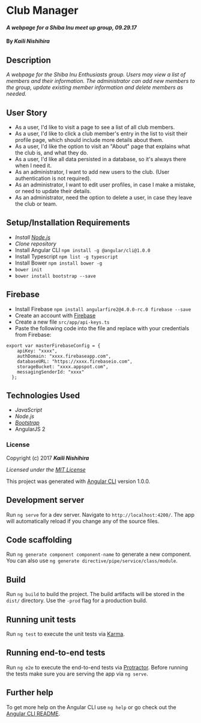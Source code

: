 # Club Manager

#### _A webpage for a Shiba Inu meet up group, 09.29.17_

#### By _**Kaili Nishihira**_

## Description
_A webpage for the Shiba Inu Enthusiasts group. Users may view a list of members and their information. The administrator can add new members to the group, update existing member information and delete members as needed._

## User Story

* As a user, I'd like to visit a page to see a list of all club members.
* As a user, I'd like to click a club member's entry in the list to visit their profile page, which should include more details about them.
* As a user, I'd like the option to visit an "About" page that explains what the club is, and what they do.
* As a user, I'd like all data persisted in a database, so it's always there when I need it.
* As an administrator, I want to add new users to the club. (User authentication is not required).
* As an administrator, I want to edit user profiles, in case I make a mistake, or need to update their details.
* As an administrator, need the option to delete a user, in case they leave the club or team.

## Setup/Installation Requirements

* _Install [Node.js](https://nodejs.org/en/download/)_
* _Clone repository_
* Install Angular CLI `npm install -g @angular/cli@1.0.0`
* Install Typescript `npm list -g typescript`
* Install Bower `npm install bower -g`
* `bower init`
* `bower install bootstrap --save`

## Firebase
* Install Firebase `npm install angularfire2@4.0.0-rc.0 firebase --save`
* Create an account with [Firebase](https://firebase.google.com/)
* Create a new file `src/app/api-keys.ts`
* Paste the following code into the file and replace with your credentials from Firebase:

```
export var masterFirebaseConfig = {
    apiKey: "xxxx",
    authDomain: "xxxx.firebaseapp.com",
    databaseURL: "https://xxxx.firebaseio.com",
    storageBucket: "xxxx.appspot.com",
    messagingSenderId: "xxxx"
  };
  ```
## Technologies Used
* _JavaScript_
* _Node.js_
* _[Bootstrap](http://getbootstrap.com/getting-started/)_
* AngularJS 2


### License

Copyright (c) 2017 **_Kaili Nishihira_**

*Licensed under the [MIT License](https://opensource.org/licenses/MIT)*







This project was generated with [Angular CLI](https://github.com/angular/angular-cli) version 1.0.0.

## Development server

Run `ng serve` for a dev server. Navigate to `http://localhost:4200/`. The app will automatically reload if you change any of the source files.

## Code scaffolding

Run `ng generate component component-name` to generate a new component. You can also use `ng generate directive/pipe/service/class/module`.

## Build

Run `ng build` to build the project. The build artifacts will be stored in the `dist/` directory. Use the `-prod` flag for a production build.

## Running unit tests

Run `ng test` to execute the unit tests via [Karma](https://karma-runner.github.io).

## Running end-to-end tests

Run `ng e2e` to execute the end-to-end tests via [Protractor](http://www.protractortest.org/).
Before running the tests make sure you are serving the app via `ng serve`.

## Further help

To get more help on the Angular CLI use `ng help` or go check out the [Angular CLI README](https://github.com/angular/angular-cli/blob/master/README.md).
